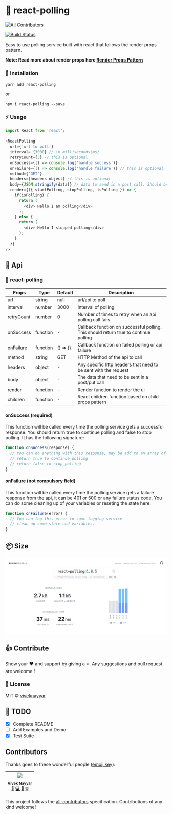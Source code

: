 # 🔔 react-polling
[![All Contributors](https://img.shields.io/badge/all_contributors-1-orange.svg?style=flat-square)](#contributors)


[![Build Status](https://travis-ci.com/vivek12345/react-polling.svg)](https://travis-ci.com/vivek12345/react-polling)

Easy to use polling service built with react that follows the render props pattern.

**Note: Read more about render props here  [Render Props Pattern](https://reactjs.org/docs/render-props.html)**

### 🚚 Installation

```
yarn add react-polling
```

or

```
npm i react-polling --save
```

### ⚡️ Usage

```javascript
import React from 'react';

<ReactPolling
  url={'url to poll'}
  interval= {3000} // in milliseconds(ms)
  retryCount={3} // this is optional
  onSuccess={() => console.log('handle success')}
  onFailure={() => console.log('handle failure')} // this is optional
  method={'GET'}
  headers={headers object} // this is optional
  body={JSON.stringify(data)} // data to send in a post call. Should be stringified always
  render={({ startPolling, stopPolling, isPolling }) => {
    if(isPolling) {
      return (
        <div> Hello I am polling</div>
      );
    } else {
      return (
        <div> Hello I stopped polling</div>
      );
    }
  }}
/>
```

## 📒 Api

### 🔔 react-polling

| Props                   | Type                   | Default   | Description                                                                                         |
|-------------------------|------------------------|-----------|-----------------------------------------------------------------------------------------------------|
| url                     | string                 | null      | url/api to poll                                                                                     |
| interval                | number                 | 3000      | Interval of polling                                                                                 |
| retryCount              | number                 | 0         | Number of times to retry when an api polling call fails                                             |
| onSuccess               | function               | -         | Callback function on successful polling. This should return true to continue polling                |
| onFailure               | function               | () => {}  | Callback function on failed polling or api failure                                                  |
| method                  | string                 | GET       | HTTP Method of the api to call                                                                      |
| headers                 | object                 | -         | Any specific http headers that need to be sent with the request                                     |
| body                    | object                 | -         | The data that need to be sent in a post/put call                                                    |
| render                  | function               | -         | Render function to render the ui                                                                    |
| children                | function               | -         | React children function based on child props pattern                                                |

#### onSuccess (required)

This function will be called every time the polling service gets a successful response.
You should return true to continue polling and false to stop polling. It has the following signature:

```javascript
function onSuccess(response) {
  // You can do anything with this response, may be add to an array of some state of your react component
  // return true to continue polling
  // return false to stop polling
}
```

#### onFailure (not compulsory field)

This function will be called every time the polling service gets a failure response from the api, it can be 401 or 500 or any failure status code.
You can do some cleaning up of your variables or reseting the state here.

```javascript
function onFailure(error) {
  // You can log this error to some logging service
  // clean up some state and variables.
}
```

## 📦 Size

<img src='./size.png' />

## 👍 Contribute

Show your ❤️ and support by giving a ⭐. Any suggestions and pull request are welcome !

### 📝 License

MIT © [viveknayyar](https://github.com/vivek12345)

## 👷 TODO

- [x] Complete README
- [ ] Add Examples and Demo
- [x] Test Suite

## Contributors

Thanks goes to these wonderful people ([emoji key](https://github.com/kentcdodds/all-contributors#emoji-key)):

<!-- ALL-CONTRIBUTORS-LIST:START - Do not remove or modify this section -->
<!-- prettier-ignore -->
| [<img src="https://avatars3.githubusercontent.com/u/4931048?v=4" width="100px;"/><br /><sub><b>Vivek Nayyar</b></sub>](https://www.viveknayyar.in/)<br />[📖](https://github.com/vivek12345/react-polling/commits?author=vivek12345 "Documentation") [💻](https://github.com/vivek12345/react-polling/commits?author=vivek12345 "Code") [🎨](#design-vivek12345 "Design") [💡](#example-vivek12345 "Examples") |
| :---: |
<!-- ALL-CONTRIBUTORS-LIST:END -->

This project follows the [all-contributors](https://github.com/kentcdodds/all-contributors) specification. Contributions of any kind welcome!